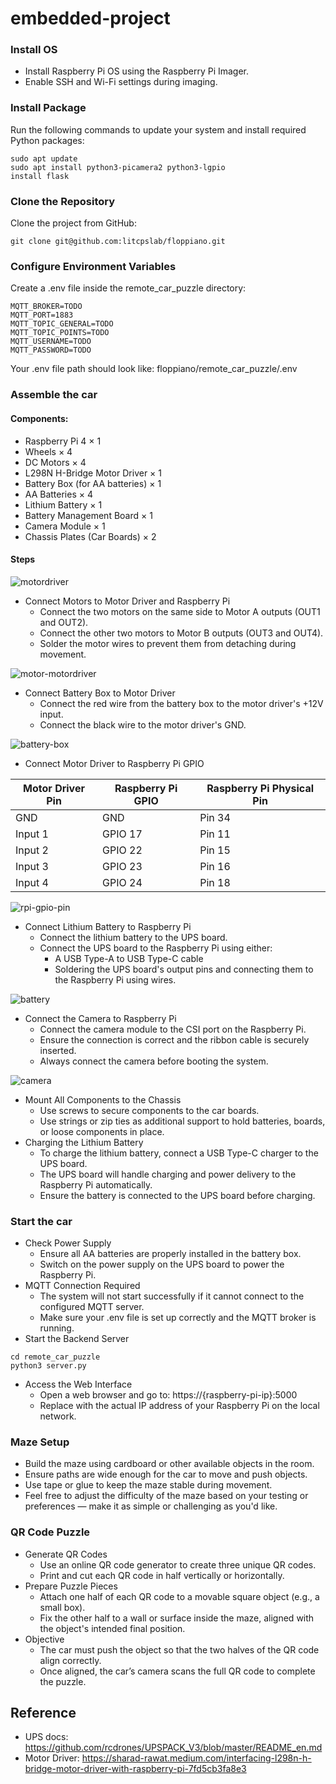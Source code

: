 # embedded-project


### Install OS
- Install Raspberry Pi OS using the Raspberry Pi Imager.
- Enable SSH and Wi-Fi settings during imaging.

### Install Package
Run the following commands to update your system and install required Python packages:
```
sudo apt update
sudo apt install python3-picamera2 python3-lgpio
install flask
```

### Clone the Repository
Clone the project from GitHub:
```
git clone git@github.com:litcpslab/floppiano.git
```

### Configure Environment Variables
Create a .env file inside the remote_car_puzzle directory:
```
MQTT_BROKER=TODO
MQTT_PORT=1883
MQTT_TOPIC_GENERAL=TODO
MQTT_TOPIC_POINTS=TODO
MQTT_USERNAME=TODO
MQTT_PASSWORD=TODO
```
Your .env file path should look like:
floppiano/remote_car_puzzle/.env

### Assemble the car
#### Components:
- Raspberry Pi 4 × 1
- Wheels × 4
- DC Motors × 4
- L298N H-Bridge Motor Driver × 1
- Battery Box (for AA batteries) × 1
- AA Batteries × 4
- Lithium Battery × 1
- Battery Management Board × 1
- Camera Module × 1
- Chassis Plates (Car Boards) × 2

#### Steps
![motordriver](images/L298N-motordriver.jpg)
- Connect Motors to Motor Driver and Raspberry Pi
  - Connect the two motors on the same side to Motor A outputs (OUT1 and OUT2).
  - Connect the other two motors to Motor B outputs (OUT3 and OUT4).
  - Solder the motor wires to prevent them from detaching during movement.

![motor-motordriver](images/IMG_1066.jpg)

- Connect Battery Box to Motor Driver
  - Connect the red wire from the battery box to the motor driver's +12V input.
  - Connect the black wire to the motor driver's GND.

![battery-box](images/IMG_1068.jpg)

- Connect Motor Driver to Raspberry Pi GPIO

| Motor Driver Pin | Raspberry Pi GPIO | Raspberry Pi Physical Pin
| ------- | ------- | ------- |
| GND | GND | Pin 34
| Input 1 | GPIO 17 | Pin 11 |
| Input 2 | GPIO 22 | Pin 15 |
| Input 3 | GPIO 23 | Pin 16 |
| Input 4 | GPIO 24 | Pin 18 |

![rpi-gpio-pin](images/rpi-gpio-pin.png)

- Connect Lithium Battery to Raspberry Pi
    - Connect the lithium battery to the UPS board.
    - Connect the UPS board to the Raspberry Pi using either:
        - A USB Type-A to USB Type-C cable
        - Soldering the UPS board's output pins and connecting them to the Raspberry Pi using wires.

![battery](images/IMG_1067.jpg)

- Connect the Camera to Raspberry Pi
  - Connect the camera module to the CSI port on the Raspberry Pi.
  - Ensure the connection is correct and the ribbon cable is securely inserted.
  - Always connect the camera before booting the system.

![camera](images/IMG_1065.jpg)

- Mount All Components to the Chassis
    - Use screws to secure components to the car boards.
    - Use strings or zip ties as additional support to hold batteries, boards, or loose components in place.
- Charging the Lithium Battery
    - To charge the lithium battery, connect a USB Type-C charger to the UPS board.
    - The UPS board will handle charging and power delivery to the Raspberry Pi automatically.
    - Ensure the battery is connected to the UPS board before charging.

### Start the car
- Check Power Supply
    - Ensure all AA batteries are properly installed in the battery box.
    - Switch on the power supply on the UPS board to power the Raspberry Pi.
- MQTT Connection Required
    - The system will not start successfully if it cannot connect to the configured MQTT server.
    - Make sure your .env file is set up correctly and the MQTT broker is running.
- Start the Backend Server
```
cd remote_car_puzzle
python3 server.py
```
- Access the Web Interface
    - Open a web browser and go to: https://{raspberry-pi-ip}:5000
    - Replace <raspberry-pi-ip> with the actual IP address of your Raspberry Pi on the local network.

### Maze Setup
- Build the maze using cardboard or other available objects in the room.
- Ensure paths are wide enough for the car to move and push objects.
- Use tape or glue to keep the maze stable during movement.
- Feel free to adjust the difficulty of the maze based on your testing or preferences — make it as simple or challenging as you'd like.

### QR Code Puzzle
- Generate QR Codes
    - Use an online QR code generator to create three unique QR codes.
    - Print and cut each QR code in half vertically or horizontally.
- Prepare Puzzle Pieces
    - Attach one half of each QR code to a movable square object (e.g., a small box).
    - Fix the other half to a wall or surface inside the maze, aligned with the object's intended final position.
- Objective
    - The car must push the object so that the two halves of the QR code align correctly.
    - Once aligned, the car’s camera scans the full QR code to complete the puzzle.

## Reference
- UPS docs: https://github.com/rcdrones/UPSPACK_V3/blob/master/README_en.md
- Motor Driver: https://sharad-rawat.medium.com/interfacing-l298n-h-bridge-motor-driver-with-raspberry-pi-7fd5cb3fa8e3